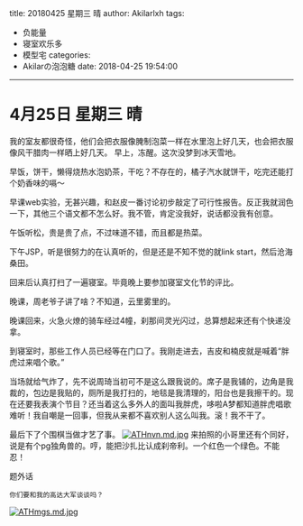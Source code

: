 title: 20180425 星期三 晴
author: Akilarlxh
tags:
  - 负能量
  - 寝室欢乐多
  - 模型宅
categories:
  - Akilarの泡泡糖
date: 2018-04-25 19:54:00
---
# 4月25日 星期三 晴

我的室友都很奇怪，他们会把衣服像腌制泡菜一样在水里泡上好几天，也会把衣服像风干腊肉一样晒上好几天。
早上，冻醒。这次没梦到冰天雪地。

早饭，饼干，懒得烧热水泡奶茶，干吃？不存在的，橘子汽水就饼干，吃完还能打个奶香味的嗝～

早课web实验，无甚兴趣，和赵皮一番讨论初步敲定了可行性报告。反正我就润色一下，其他三个语文都不怎么好。我不管，肯定没我好，说话都没我有创意。

午饭听松，贵是贵了点，不过味道不错，而且都是热菜。

下午JSP，听是很努力的在认真听的，但是还是不知不觉的就link start，然后沧海桑田。

回来后认真打扫了一遍寝室。毕竟晚上要参加寝室文化节的评比。

晚课，周老爷子讲了啥？不知道，云里雾里的。

晚课回来，火急火燎的骑车经过4幢，刹那间灵光闪过，总算想起来还有个快递没拿。

到寝室时，那些工作人员已经等在门口了。我刚走进去，吉皮和楠皮就是喊着“胖虎过来唱个歌。”

当场就给气炸了，先不说周琦当初可不是这么跟我说的。席子是我铺的，边角是我裁的，包边是我贴的，厕所是我打扫的，地毯是我清理的，阳台也是我擦干的。现在还要我表演个节目？还当着这么多外人的面叫我胖虎，哆啦A梦都知道胖虎唱歌难听！我自嘲是一回事，但我从来都不喜欢别人这么叫我。滚！我不干了。

最后下了个围棋当做才艺了事。
[![ATHnvn.md.jpg](https://s2.ax1x.com/2019/04/10/ATHnvn.md.jpg)](https://imgchr.com/i/ATHnvn)
来拍照的小哥里还有个同好，说是有个pg独角兽的。哼，能把沙扎比认成刹帝利。一个红色一个绿色。不能忍！

题外话
```
你们要和我的高达大军谈谈吗？
```
[![ATHmgs.md.jpg](https://s2.ax1x.com/2019/04/10/ATHmgs.md.jpg)](https://imgchr.com/i/ATHmgs)